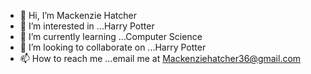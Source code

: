 - 👋 Hi, I’m Mackenzie Hatcher
- 👀 I’m interested in ...Harry Potter
- 🌱 I’m currently learning ...Computer Science
- 💞️ I’m looking to collaborate on ...Harry Potter
- 📫 How to reach me ...email me at Mackenziehatcher36@gmail.com

<!---
Mackenzie Hatcher is a ✨ special ✨ repository because she loves the Harry Potter films.... BOOM!!!!
--->
